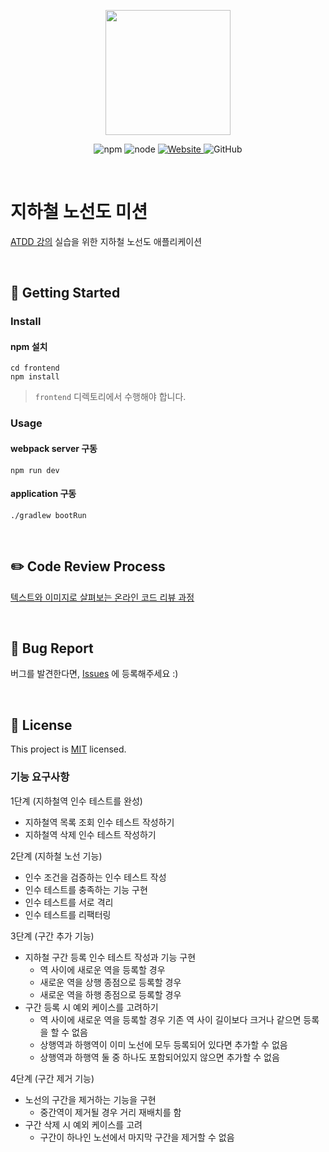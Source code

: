 <p align="center">
    <img width="200px;" src="https://raw.githubusercontent.com/woowacourse/atdd-subway-admin-frontend/master/images/main_logo.png"/>
</p>
<p align="center">
  <img alt="npm" src="https://img.shields.io/badge/npm-6.14.15-blue">
  <img alt="node" src="https://img.shields.io/badge/node-14.18.2-blue">
  <a href="https://edu.nextstep.camp/c/R89PYi5H" alt="nextstep atdd">
    <img alt="Website" src="https://img.shields.io/website?url=https%3A%2F%2Fedu.nextstep.camp%2Fc%2FR89PYi5H">
  </a>
  <img alt="GitHub" src="https://img.shields.io/github/license/next-step/atdd-subway-admin">
</p>

<br>

# 지하철 노선도 미션
[ATDD 강의](https://edu.nextstep.camp/c/R89PYi5H) 실습을 위한 지하철 노선도 애플리케이션

<br>

## 🚀 Getting Started

### Install
#### npm 설치
```
cd frontend
npm install
```
> `frontend` 디렉토리에서 수행해야 합니다.

### Usage
#### webpack server 구동
```
npm run dev
```
#### application 구동
```
./gradlew bootRun
```
<br>

## ✏️ Code Review Process
[텍스트와 이미지로 살펴보는 온라인 코드 리뷰 과정](https://github.com/next-step/nextstep-docs/tree/master/codereview)

<br>

## 🐞 Bug Report

버그를 발견한다면, [Issues](https://github.com/next-step/atdd-subway-admin/issues) 에 등록해주세요 :)

<br>

## 📝 License

This project is [MIT](https://github.com/next-step/atdd-subway-admin/blob/master/LICENSE.md) licensed.



### 기능 요구사항

1단계 (지하철역 인수 테스트를 완성)
  - 지하철역 목록 조회 인수 테스트 작성하기
  - 지하철역 삭제 인수 테스트 작성하기

2단계 (지하철 노선 기능)
- 인수 조건을 검증하는 인수 테스트 작성
- 인수 테스트를 충족하는 기능 구현
- 인수 테스트를 서로 격리
- 인수 테스트를 리팩터링

3단계 (구간 추가 기능)
- 지하철 구간 등록 인수 테스트 작성과 기능 구현
  - 역 사이에 새로운 역을 등록할 경우
  - 새로운 역을 상행 종점으로 등록할 경우
  - 새로운 역을 하행 종점으로 등록할 경우
- 구간 등록 시 예외 케이스를 고려하기
  - 역 사이에 새로운 역을 등록할 경우 기존 역 사이 길이보다 크거나 같으면 등록을 할 수 없음
  - 상행역과 하행역이 이미 노선에 모두 등록되어 있다면 추가할 수 없음
  - 상행역과 하행역 둘 중 하나도 포함되어있지 않으면 추가할 수 없음   

4단계 (구간 제거 기능)
- 노선의 구간을 제거하는 기능을 구현
  - 중간역이 제거될 경우 거리 재배치를 함
- 구간 삭제 시 예외 케이스를 고려
  - 구간이 하나인 노선에서 마지막 구간을 제거할 수 없음